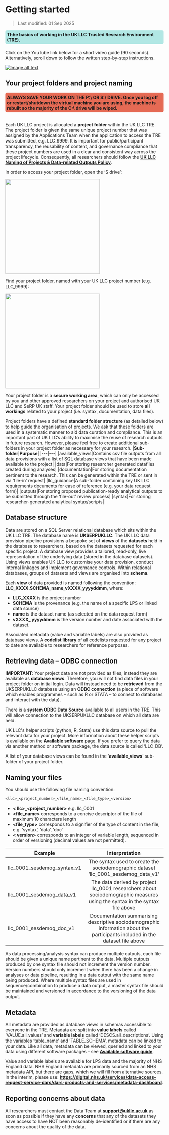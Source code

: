 # Getting started
>Last modified: 01 Sep 2025
<div style="background-color: rgba(0, 178, 169, 0.3); padding: 5px; border-radius: 5px;"><strong>Thhe basics of working in the UK LLC Trusted Research Environment (TRE).</strong></div>
<br>
Click on the YouTube link below for a short video guide (90 seconds). Alternatively, scroll down to follow the written step-by-step instructions.

[![Image alt text](https://img.youtube.com/vi/io6yO6I3utQ/0.jpg)](https://www.youtube.com/watch?v=io6yO6I3utQ)

## Your project folders and project naming

<div style="background-color: rgb(229, 106, 84); padding: 5px; border-radius: 5px;"><strong>ALWAYS SAVE YOUR WORK ON THE P:\ OR S:\ DRIVE. Once you log off or restart/shutdown the virtual machine you are using, the machine is rebuilt so the majority of the C:\ drive will be wiped.</strong></div>
<br>

Each UK LLC project is allocated a **project folder** within the UK LLC TRE. The project folder is given the same unique project number that was assigned by the Applications Team when the application to access the TRE was submitted, e.g. LLC_9999. It is important for public/participant transparency, the reusability of content, and governance compliance that these project numbers are used in a clear and consistent way across the project lifecycle. Consequently, all researchers should follow the [**UK LLC Naming of Projects & Data-related Outputs Policy**](https://ukllc.ac.uk/governance).

In order to access your project folder, open the ‘S drive’:  

<img src="../images/user_guide/image-17.png" width="300"/>

Find your project folder, named with your UK LLC project number (e.g. LLC_9999):  

<img src="../images/user_guide/image-18.png" width="300"/>


Your project folder is a **secure working area**, which can only be accessed by you and other approved researchers on your project and authorised UK LLC and SeRP UK staff. Your project folder should be used to store **all workings** related to your project (i.e. syntax, documentation, data files).

Project folders have a defined **standard folder structure** (as detailed below) to help guide the organisation of projects. We ask that these folders are used in a systematic manner to aid data curation and compliance. This is an important part of UK LLC’s ability to maximise the reuse of research outputs in future research. However, please feel free to create additional sub-folders in your project folder as necessary for your research.
|**Sub-folder**|**Purpose**|
|---|---|
|available_views|Contains csv file outputs from all data provisions with a list of SQL database views that have been made available to the project|
|data|For storing researcher generated datafiles created during analyses|
|documentation|For storing documentation pertinent to the research. This can be generated within the TRE or sent in via ‘file-in’ request|
|llc_guidance|A sub-folder containing key UK LLC requirements documents for ease of reference (e.g. your data request form)|
|outputs|For storing proposed publication-ready analytical outputs to be submitted through the ‘file-out’ review process|
|syntax|For storing researcher-generated analytical syntax/scripts|


## Database structure
Data are stored on a SQL Server relational database which sits within the UK LLC TRE. The database name is **UKSERPUKLLC**. The UK LLC data provision pipeline provisions a bespoke set of **views** of the **datasets** held in the database to researchers, based on the datasets requested for each specific project. A database view provides a tailored, read-only, live representation of the underlying data (stored in the database datasets). Using views enables UK LLC to customise your data provision, conduct internal linkages and implement governance controls. Within relational databases, groups of datasets and views are organised into **schema**.

Each **view** of data provided is named following the convention: **LLC_XXXX.SCHEMA_name_vXXXX_yyyyddmm**, where:
* **LLC_XXXX** is the project number
* **SCHEMA** is the provenance (e.g. the name of a specific LPS or linked data source)
* **name** is the dataset name (as selected on the data request form)
* **vXXXX_ yyyyddmm** is the version number and date associated with the dataset.

Associated metadata (value and variable labels) are also provided as database views. A **codelist library** of all codelists requested for any project to date are available to researchers for reference purposes.  

## Retrieving data – ODBC connection
**IMPORTANT**: Your project data are not provided as files; instead they are available as **database views**. Therefore, you will not find data files in your project folder on initial login. Data will instead need to be **retrieved** from the UKSERPUKLLC database using an **ODBC connection** (a piece of software which enables programmes – such as R or STATA – to connect to databases and interact with the data).

There is a **system ODBC Data Source** available to all users in the TRE. This will allow connection to the UKSERPUKLLC database on which all data are held.

UK LLC's helper scripts (python, R, Stata) use this data source to pull the relevant data for your project. More information about these helper scripts is available on the [**Available software**](../user_guide/UsingSoftware.md) page.  If you prefer to query the data via another method or software package, the data source is called ‘LLC_DB’.

A list of your database views can be found in the ‘**available_views**’ sub-folder of your project folder.  

## Naming your files
You should use the following file naming convention:

    <llc>_<project_number>_<file_name>_<file_type>_<version>

* **< llc>_<project_number>** e.g. llc_0001
* **<file_name>** corresponds to a concise descriptor of the file of maximum 10 characters length
* **<file_type>** corresponds to a signifier of the type of content in the file, e.g. ‘syntax’, ‘data’, ‘doc’
* **< version>** corresponds to an integer of variable length, sequenced in order of versioning (decimal values are not permitted).

| **Example**|**Interpretation**|
|---|:---:|
|llc_0001_sesdemog_syntax_v1|The syntax used to create the sociodemographic dataset ‘llc_0001_sesdemog_data_v1’|
|llc_0001_sesdemog_data_v1|The data derived by project llc_0001 researchers about sociodemographic measures using the syntax in the syntax file above|
|llc_0001_sesdemog_doc_v1|Documentation summarising descriptive sociodemographic information about the participants included in the dataset file above |


As data processing/analysis syntax can produce multiple outputs, each file should be given a unique name pertinent to the data. Multiple outputs produced by one syntax file should not increment the version number. Version numbers should only increment when there has been a change in analyses or data pipeline, resulting in a data output with the same name being produced. Where multiple syntax files are used in sequence/combination to produce a data output, a master syntax file should be maintained and versioned in accordance to the versioning of the data output.


## Metadata
All metadata are provided as database views in schemas accessible to everyone in the TRE. Metadata are split into **value labels** called ‘VALUE.all_values’ and **variable labels** called ‘DESCS.all_descriptions’. Using the variables ‘table_name’ and ‘TABLE_SCHEMA’, metadata can be linked to your data. Like all data, metadata can be viewed, queried and linked to your data using different software packages - see [**Available software guide**](../user_guide/UsingSoftware.md).

Value and variable labels are available for LPS data and the majority of NHS England data. NHS England metadata are primarily sourced from an NHS metadata API, but there are gaps, which we will fill from alternative sources. In the interim, please use: <strong><a href="https://digital.nhs.uk/services/data-access-request-service-dars/dars-products-and-services/metadata-dashboard" target="_blank" rel="noopener noreferrer">https://digital.nhs.uk/services/data-access-request-service-dars/dars-products-and-services/metadata-dashboard</a></strong>.



##	Reporting concerns about data
All researchers must contact the Data Team at [**support@ukllc.ac.uk**](mailto:support@ukllc.ac.uk) as soon as possible if they have any **concerns** that any of the datasets they have access to have NOT been reasonably de-identified or if there are any concerns about the quality of the data.
